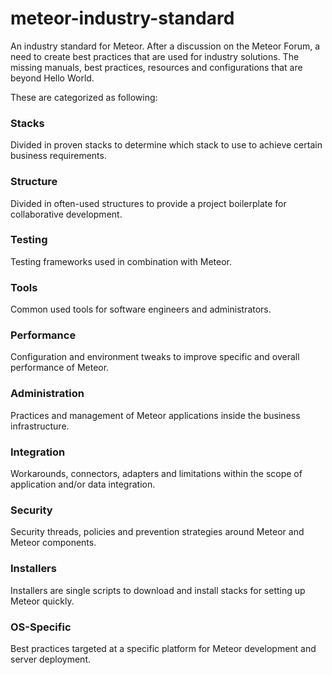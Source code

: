 # meteor-industry-standard
An industry standard for Meteor. After a discussion on the Meteor Forum, a need to create best practices that are used for industry solutions. The missing manuals, best practices, resources and configurations that are beyond Hello World.

These are categorized as following:

### Stacks

Divided in proven stacks to determine which stack to use to achieve certain business requirements.

### Structure

Divided in often-used structures to provide a project boilerplate for collaborative development.

### Testing

Testing frameworks used in combination with Meteor.

### Tools

Common used tools for software engineers and administrators.

### Performance

Configuration and environment tweaks to improve specific and overall performance of Meteor.

### Administration

Practices and management of Meteor applications inside the business infrastructure.

### Integration

Workarounds, connectors, adapters and limitations within the scope of application and/or data integration.

### Security

Security threads, policies and prevention strategies around Meteor and Meteor components.

### Installers

Installers are single scripts to download and install stacks for setting up Meteor quickly.

### OS-Specific

Best practices targeted at a specific platform for Meteor development and server deployment.
